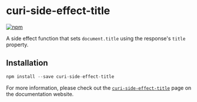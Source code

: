 # curi-side-effect-title

[![npm][badge]][npm-link]

[badge]: https://img.shields.io/npm/v/curi-side-effect-title.svg
[npm-link]: https://npmjs.com/package/curi-side-effect-title

A side effect function that sets `document.title` using the response's `title` property. 

## Installation

```js
npm install --save curi-side-effect-title
```

For more information, please check out the [`curi-side-effect-title`](https://curi.js.org/curi/packages/curi-side-effect-title) page on the documentation website.

